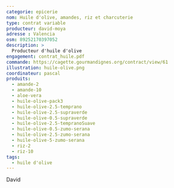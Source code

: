 ```yaml
---
categorie: epicerie
nom: Huile d'olive, amandes, riz et charcuterie
type: contrat variable
producteur: david-moya
adresse : Valencia
osm: 89252170397052
description: >
  Producteur d'huile d'olive
engagement: contrat_huile.pdf
commande: https://cagette.gourmandignes.org/contract/view/61
illustration: huile-olive.png
coordinateur: pascal
produits:
  - amande-2
  - amande-10
  - aloe-vera
  - huile-olive-pack3
  - huile-olive-2.5-temprano
  - huile-olive-2.5-supraverde
  - huile-olive-0.5-supraverde
  - huile-olive-2.5-tempranoSuave
  - huile-olive-0.5-zumo-serana
  - huile-olive-2.5-zumo-serana
  - huile-olive-5-zumo-serana
  - riz-2
  - riz-10
tags:
  - huile d'olive
---
```


David